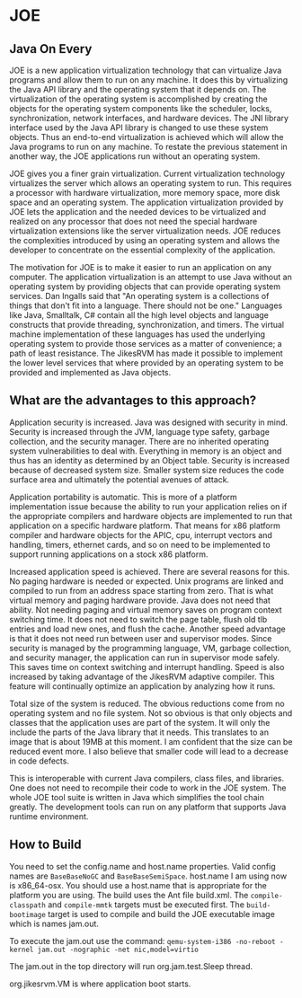 # JOE

## Java On Every

JOE is a new application virtualization technology that can virtualize Java programs and allow them to run on any machine. It does this by virtualizing the Java API library and the operating system that it depends on. The virtualization of the operating system is accomplished by creating the objects for the operating system components like the scheduler, locks, synchronization, network interfaces, and hardware devices. The JNI library interface used by the Java API library is changed to use these system objects. Thus an end-to-end virtualization is achieved which will allow the Java programs to run on any machine. To restate the previous statement in another way, the JOE applications run without an operating system.

JOE gives you a finer grain virtualization. Current virtualization technology virtualizes the server which allows an operating system to run. This requires a processor with hardware virtualization, more memory space, more disk space and an operating system. The application virtualization provided by JOE lets the application and the needed devices to be virtualized and realized on any processor that does not need the special hardware virtualization extensions like the server virtualization needs. JOE reduces the complexities introduced by using an operating system and allows the developer to concentrate on the essential complexity of the application.

The motivation for JOE is to make it easier to run an application on any computer. The application virtualization is an attempt to use Java without an operating system by providing objects that can provide operating system services. Dan Ingalls said that "An operating system is a collections of things that don't fit into a language. There should not be one." Languages like Java, Smalltalk, C# contain all the high level objects and language constructs that provide threading, synchronization, and timers. The virtual machine implementation of these languages has used the underlying operating system to provide those services as a matter of convenience; a path of least resistance. The JikesRVM has made it possible to implement the lower level services that where provided by an operating system to be provided and implemented as Java objects.

## What are the advantages to this approach?

Application security is increased. Java was designed with security in mind. Security is increased through the JVM, language type safety, garbage collection, and the security manager. There are no inherited operating system vulnerabilities to deal with. Everything in memory is an object and thus has an identity as determined by an Object table. Security is increased because of decreased system size. Smaller system size reduces the code surface area and ultimately the potential avenues of attack.

Application portability is automatic. This is more of a platform implementation issue because the ability to run your application relies on if the appropriate compilers and hardware objects are implemented to run that application on a specific hardware platform. That means for x86 platform compiler and hardware objects for the APIC, cpu, interrupt vectors and handling, timers, ethernet cards, and so on need to be implemented to support running applications on a stock x86 platform.

Increased application speed is achieved. There are several reasons for this. No paging hardware is needed or expected. Unix programs are linked and compiled to run from an address space starting from zero. That is what virtual memory and paging hardware provide. Java does not need that ability. Not needing paging and virtual memory saves on program context switching time. It does not need to switch the page table, flush old tlb entries and load new ones, and flush the cache. Another speed advantage is that it does not need run between user and supervisor modes. Since security is managed by the programming language, VM, garbage collection, and security manager, the application can run in supervisor mode safely. This saves time on context switching and interrupt handling. Speed is also increased by taking advantage of the JikesRVM adaptive compiler. This feature will continually optimize an application by analyzing how it runs.

Total size of the system is reduced. The obvious reductions come from no operating system and no file system. Not so obvious is that only objects and classes that the application uses are part of the system. It will only the include the parts of the Java library that it needs. This translates to an image that is about 19MB at this moment. I am confident that the size can be reduced event more. I also believe that smaller code will lead to a decrease in code defects.

This is interoperable with current Java compilers, class files, and libraries. One does not need to recompile their code to work in the JOE system. The whole JOE tool suite is written in Java which simplifies the tool chain greatly. The development tools can run on any platform that supports Java runtime environment.

## How to Build

You need to set the config.name and host.name properties. Valid config names are `BaseBaseNoGC` and `BaseBaseSemiSpace`. host.name I am using now is x86_64-osx. You should use a host.name that is appropriate for the platform you are using. The build uses the Ant file build.xml. The `compile-classpath` and `compile-mmtk` targets must be executed first. The `build-bootimage` target is used to compile and build the JOE executable image which is names jam.out.

To execute the jam.out use the command: `qemu-system-i386 -no-reboot -kernel jam.out -nographic -net nic,model=virtio`

The jam.out in the top directory will run org.jam.test.Sleep thread.

org.jikesrvm.VM is where application boot starts.

